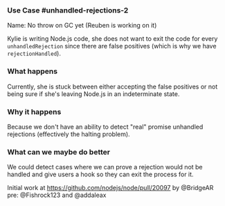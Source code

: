 ### Use Case #unhandled-rejections-2

Name: No throw on GC yet (Reuben is working on it)

Kylie is writing Node.js code, she does not want to exit the code for every `unhandledRejection` since there are false positives (which is why we have `rejectionHandled`). 


### What happens

Currently, she is stuck between either accepting the false positives or not being sure if she's leaving Node.js in an indeterminate state. 

### Why it happens

Because we don't have an ability to detect "real" promise unhandled rejections (effectively the halting problem).

### What can we maybe do better

We could detect cases where we can prove a rejection would not be handled and give users a hook so they can exit the process for it.

Initial work at https://github.com/nodejs/node/pull/20097 by @BridgeAR pre: @Fishrock123 and @addaleax

